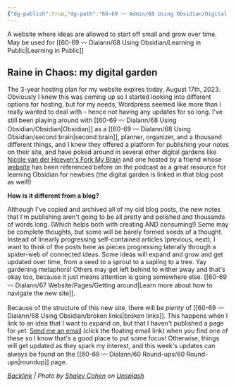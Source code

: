 ```yaml
---
{"dg-publish":true,"dg-path":"60-69 〰️ Admin/68 Using Obsidian/Digital Garden.md","dg-permalink":"digital-garden","permalink":"/digital-garden/","noteIcon":"","created":"2023-08-17T13:45:42","updated":"2023-08-20T12:42:09.758-04:00"}
---
```




A website where ideas are allowed to start off small and grow over time. May be used for [[60-69 〰️ Dialann/68 Using Obsidian/Learning in Public\|Learning in Public]]


## Raine in Chaos: my digital garden

The 3-year hosting plan for my website expires today, August 17th, 2023. Obviously I knew this was coming up so I started looking into different options for hosting, but for my needs, Wordpress seemed like more than I really wanted to deal with - hence not having any updates for so long. I've still been playing around with [[60-69 〰️ Dialann/68 Using Obsidian/Obsidian\|Obsidian]] as a [[60-69 〰️ Dialann/68 Using Obsidian/second brain\|second brain]], planner, organizer, and a thousand different things, and I knew they offered a platform for publishing your notes on their site, and have poked around in several other digital gardens like [Nicole van der Hoeven's Fork My Brain](https://notes.nicolevanderhoeven.com/Fork+My+Brain) and one hosted by a friend whose [website](https://thliterary.wordpress.com/2022/05/03/using-obsidian-a-year-on/) has been referenced before on the podcast as a great resource for learning Obsidian for newbies (the digital garden is linked in that blog post as well!)

**How is it different from a blog?**

Although I've copied and archived all of my old blog posts, the new notes that I'm publishing aren't going to be all pretty and polished and thousands of words long. (Which helps both with creating AND consuming!) Some may be complete thoughts, but some will be barely formed seeds of a thought. Instead of linearly progressing self-contained articles (previous, next), I want to think of the posts here as pieces progressing laterally through a spider-web of connected ideas. Some ideas will expand and grow and get updated over time, from a seed to a sprout to a sapling to a tree. Yay gardening metaphors! Others may get left behind to wither away and that's okay too, because it just means attention is going somewhere else. [[60-69 〰️ Dialann/67 Website/Pages/Getting around\|Learn more about how to navigate the new site]]. 

Because of the structure of this new site, there will be *plenty* of [[60-69 〰️ Dialann/68 Using Obsidian/broken links\|broken links]]. This happens when I link to an idea that I want to expand on, but that I haven't published a page for yet. [Send me an email](mailto:raine@chaoticorganized.com) (click the floating email link) when you find one of these so I know that's a good place to put some focus! Otherwise, things will get updated as they spark my interest, and this week's updates can always be found on the [[60-69 〰️ Dialann/60 Round-ups/60 Round-ups\|roundup]] page.

*[Backlink](https://unsplash.com/photos/uRlnISgCtME) | Photo by [Shalev Cohen](https://unsplash.com/@shalevcohen?utm_source=Obsidian%20Image%20Inserter%20Plugin&utm_medium=referral) on [Unsplash](https://unsplash.com/?utm_source=Obsidian%20Image%20Inserter%20Plugin&utm_medium=referral)*
